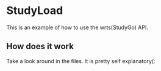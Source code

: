 # StudyLoad
This is an example of how to use the wrts(StudyGo) API.

## How does it work
Take a look around in the files. It is pretty self explanatory(:
